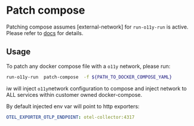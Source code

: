 # Patch compose

Patching compose assumes [external-network] for `run-o11y-run` is active. Please refer to [docs](./external-network.md) for details.

## Usage

To patch any docker compose file with a `o11y` network, please run:
```sh
run-o11y-run  patch-compose  -f ${PATH_TO_DOCKER_COMPOSE_YAML}
```

iw will inject `o11y`network configuration to compose and inject network to ALL services within customer owned docker-compose.

By default injected env var will point to http exporters:
```yaml
OTEL_EXPORTER_OTLP_ENDPOINT: otel-collector:4317
```